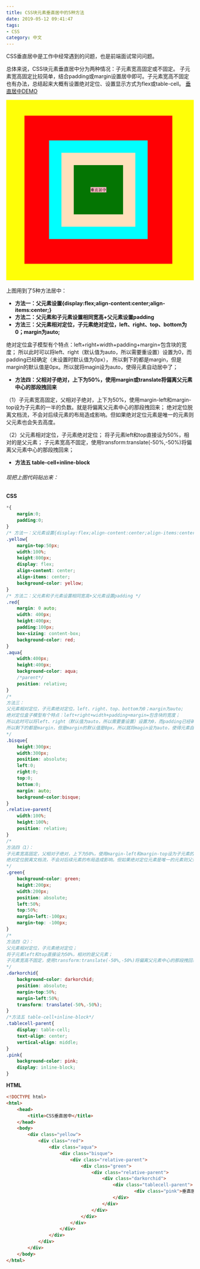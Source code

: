 ```yaml
---
title: CSS块元素垂直居中的5种方法
date: 2019-05-12 09:41:47
tags:
- CSS
category: 中文
---
```


CSS垂直居中是工作中经常遇到的问题，也是前端面试常问问题。

总体来说，CSS块元素垂直居中分为两种情况：子元素宽高固定或不固定。
子元素宽高固定比较简单，结合padding或margin设置居中即可。子元素宽高不固定也有办法，总结起来大概有设置绝对定位、设置显示方式为flex或table-cell。
[垂直居中DEMO](https://guanruiting.github.io/demo/css-vurtical-centering.html)
<!-- more -->

![CSS垂直居中DEMO](/img/2019/05/QQ20190512-095051.png)

上图用到了5种方法居中：

- **方法一：父元素设置{display:flex;align-content:center;align-items:center;}**
- **方法二：父元素和子元素设置相同宽高+父元素设置padding**
- **方法三：父元素相对定位，子元素绝对定位，left、right、top、bottom为0；margin为auto;**


绝对定位盒子模型有个特点：left+right+width+padding+margin=包含块的宽度；
所以此时可以将left、right（默认值为auto，所以需要重设置）设置为0，而padding已经确定（未设置时默认值为0px），
所以剩下的都是margin，但是margin的默认值是0px。所以就将magin设为auto，使得元素自动居中了；

- **方法四：父相对子绝对，上下为50%，使用margin或translate将偏离父元素中心的那段拽回来**

（1）子元素宽高固定，父相对子绝对，上下为50%，使用margin-left和margin-top设为子元素的一半的负数。就是将偏离父元素中心的那段拽回来；
绝对定位脱离文档流，不会对后续元素的布局造成影响。但如果绝对定位元素是唯一的元素则父元素也会失去高度。

（2）父元素相对定位，子元素绝对定位；
将子元素left和top直接设为50%，相对的是父元素；
子元素宽高不固定，使用transform:translate(-50%,-50%)将偏离父元素中心的那段拽回来；

- **方法五 table-cell+inline-block**

###### 现把上图代码贴出来：

**CSS**

```CSS
*{
    margin:0;
    padding:0;
}
/* 方法一：父元素设置{display:flex;align-content:center;align-items:center;} */
.yellow{
    margin-top:50px;
    width:100%;
    height:800px;
    display: flex;
    align-content: center;
    align-items: center;
    background-color: yellow;
}
/* 方法二：父元素和子元素设置相同宽高+父元素设置padding */
.red{
    margin: 0 auto;
    width: 400px;
    height:400px;
    padding:100px;
    box-sizing: content-box;
    background-color: red;
}
.aqua{
    width:400px;
    height:400px;
    background-color: aqua;
    /*parent*/
    position: relative;
}
/*
方法三：
父元素相对定位，子元素绝对定位，left、right、top、bottom为0；margin为auto;
绝对定位盒子模型有个特点：left+right+width+padding+margin=包含块的宽度；
所以此时可以将left、right（默认值为auto，所以需要重设置）设置为0，而padding已经确定（未设置时默认值为0px），
所以剩下的都是margin，但是margin的默认值是0px。所以就将magin设为auto，使得元素自动居中了；
*/
.bisque{
    height:300px;
    width:300px;
    position: absolute;
    left:0;
    right:0;
    top:0;
    bottom:0;
    margin: auto;
    background-color:bisque;
}
.relative-parent{
    width:100%;
    height:100%;
    position: relative;
}
/*
方法四（1）：
子元素宽高固定，父相对子绝对，上下为50%，使用margin-left和margin-top设为子元素的一半的负数。就是将偏离父元素中心的那段拽回来；
绝对定位脱离文档流，不会对后续元素的布局造成影响。但如果绝对定位元素是唯一的元素则父元素也会失去高度。
*/
.green{
    background-color: green;
    height:200px;
    width:200px;
    position: absolute;
    left:50%;
    top:50%;
    margin-left:-100px;
    margin-top: -100px;
}
/*
方法四（2）：
父元素相对定位，子元素绝对定位；
将子元素left和top直接设为50%，相对的是父元素；
子元素宽高不固定，使用transform:translate(-50%,-50%)将偏离父元素中心的那段拽回来；
*/
.darkorchid{
    background-color: darkorchid;
    position: absolute;
    margin-top:50%;
    margin-left:50%;
    transform: translate(-50%,-50%);
}
/*方法五 table-cell+inline-block*/
.tablecell-parent{
    display: table-cell;
    text-align: center;
    vertical-align: middle;
}
.pink{
    background-color: pink;
    display: inline-block;
}
```


**HTML**

```html
<!DOCTYPE html>
<html>
    <head>
        <title>CSS垂直居中</title>
    </head>
    <body>
        <div class="yellow">
            <div class="red">
                <div class="aqua">
                    <div class="bisque">
                        <div class="relative-parent">
                            <div class="green">
                                <div class="relative-parent">
                                    <div class="darkorchid">
                                        <div class="tablecell-parent">
                                                <div class="pink">垂直居中</div>
                                        </div> 
                                    </div>
                                </div>
                            </div>
                        </div>
                    </div>
                </div>
            </div>
        </div>
    </body>
</html>
```

